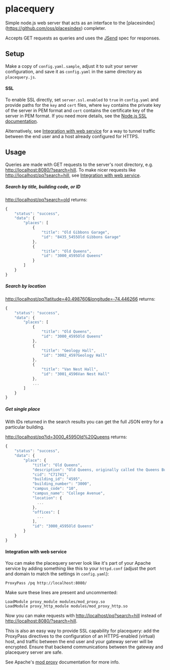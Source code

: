 placequery
==========
Simple node.js web server that acts as an interface to the [placesindex] (https://github.com/oss/placesindex) completer.

Accepts GET requests as queries and uses the [JSend](http://labs.omniti.com/labs/jsend) spec for responses.

## Setup
Make a copy of `config.yaml.sample`, adjust it to suit your server configuration, and save it as `config.yaml` in the
same directory as `placequery.js`.

#### SSL
To enable SSL directly, set `server.ssl.enabled` to `true` in `config.yaml` and provide paths for the `key` and `cert`
files, where `key` contains the private key of the server in PEM format and `cert` contains the certificate key of the
server in PEM format. If you need more details, see the [Node.js SSL documentation](http://nodejs.org/api/tls.html#tls_tls_createserver_options_secureconnectionlistener).

Alternatively, see [Integration with web service](#integration) for a way to tunnel traffic between the end user and a host already configured for HTTPS.

## Usage
Queries are made with GET requests to the server's root directory, e.g. [http://localhost:8080/?search=hill](). To make 
nicer requests like [http://localhost/pq?search=hill](), see [Integration with web service](#integration).

##### Search by title, building code, or ID
[http://localhost/pq?search=old]() returns:
```javascript
{
    "status": "success",
    "data": {
        "places": [
            {
                "title": "Old Gibbons Garage",
                "id": "8435_5455Old Gibbons Garage"
            },
            {
                "title": "Old Queens",
                "id": "3000_4595Old Queens"
            }
        ]
    }
}
```

##### Search by location
[http://localhost/pq?latitude=40.498760&longitude=-74.446266]() returns:
```javascript
{
    "status": "success",
    "data": {
        "places": [
            {
                "title": "Old Queens",
                "id": "3000_4595Old Queens"
            },
            {
                "title": "Geology Hall",
                "id": "3002_4597Geology Hall"
            },
            {
                "title": "Van Nest Hall",
                "id": "3001_4596Van Nest Hall"
            },
            ...
        ]
    }
}
```

##### Get single place
With IDs returned in the search results you can get the full JSON entry for a particular building.

[http://localhost/pq?id=3000_4595Old%20Queens]() returns:
```javascript
{
    "status": "success",
    "data": {
        "place": {
            "title": "Old Queens",
            "description": "Old Queens, originally called the Queens Building...",
            "cid": "C71741",
            "building_id": "4595",
            "building_number": "3000",
            "campus_code": "10",
            "campus_name": "College Avenue",
            "location": {
              ...
            },
            "offices": [
              ...
            ],
            "id": "3000_4595Old Queens"
        }
    }
}
```

#### <a name="integration"></a>Integration with web service
You can make the placequery server look like it's part of your Apache service by adding something like this to your 
`httpd.conf` (adjust the port and domain to match the settings in `config.yaml`):
```
ProxyPass /pq http://localhost:8080/
```
Make sure these lines are present and uncommented:
```
LoadModule proxy_module modules/mod_proxy.so
LoadModule proxy_http_module modules/mod_proxy_http.so
```
Now you can make requests with [http://localhost/pq?search=hill]() instead of [http://localhost:8080/?search=hill]().

This is also an easy way to provide SSL capability for placequery: add the ProxyPass directives to the configuration
of an HTTPS-enabled (virtual) host, and traffic between the end user and your gateway server will be encrypted.
Ensure that backend communications between the gateway and placequery server are safe.

See Apache's [mod proxy](http://httpd.apache.org/docs/current/mod/mod_proxy.html#proxypass) documentation for more info.
